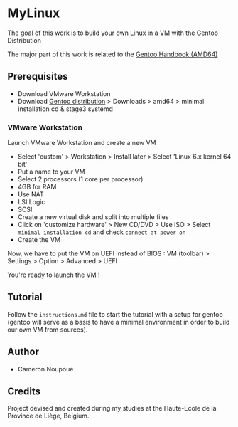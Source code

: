 # MyLinux
The goal of this work is to build your own Linux in a VM with the Gentoo Distribution

The major part of this work is related to the [Gentoo Handbook (AMD64)](https://wiki.gentoo.org/wiki/Handbook:AMD64)

## Prerequisites
* Download VMware Workstation 
* Download [Gentoo distribution](https://www.gentoo.org) > Downloads > amd64 > minimal installation cd & stage3 systemd

### VMware Workstation
Launch VMware Workstation and create a new VM

* Select 'custom' > Workstation > Install later > Select 'Linux 6.x kernel 64 bit'
* Put a name to your VM
* Select 2 processors (1 core per processor)
* 4GB for RAM 
* Use NAT
* LSI Logic
* SCSI
* Create a new virtual disk and split into multiple files
* Click on 'customize hardware' > New CD/DVD > Use ISO > Select `minimal installation cd` and check `connect at power on`
* Create the VM

Now, we have to put the VM on UEFI instead of BIOS : VM (toolbar) > Settings > Option > Advanced > UEFI

You're ready to launch the VM !

## Tutorial

Follow the `instructions.md` file to start the tutorial with a setup for gentoo (gentoo will serve as a basis to have a minimal environment in order to build our own VM from sources).


## Author

* Cameron Noupoue

## Credits 

Project devised and created during my studies at the Haute-Ecole de la Province de Liège, Belgium.

